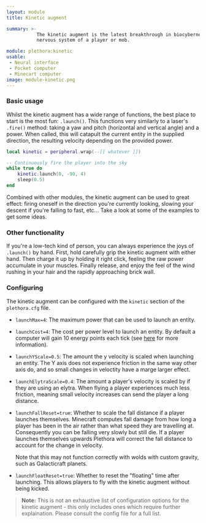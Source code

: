 ```yaml
---
layout: module
title: Kinetic augment

summary: >-
           The kinetic augment is the latest breakthrough in biocybernetics. It grants a computer direct access to the
           nervous system of a player or mob.

module: plethora:kinetic
usable:
 - Neural interface
 - Pocket computer
 - Minecart computer
image: module-kinetic.png
---
```


### Basic usage
Whilst the kinetic augment has a wide range of functions, the best place to start is the most fun: `.launch()`. This
functions very similarly to a laser's `.fire()` method: taking a yaw and pitch (horizontal and vertical angle) and a
power. When called, this will catapult the current entity in the supplied direction, the resulting velocity depending on
the provided power.

```lua
local kinetic = peripheral.wrap(--[[ whatever ]])

-- Continuously fire the player into the sky
while true do
	kinetic.launch(0, -90, 4)
	sleep(0.5)
end
```

Combined with other modules, the kinetic augment can be used to great effect: firing oneself in the direction you're
currently looking, slowing your descent if you're falling to fast, etc... Take a look at some of the examples to get
some ideas.

### Other functionality
If you're a low-tech kind of person, you can always experience the joys of `.launch()` by hand. First, hold carefully
grip the kinetic augment with either hand. Then charge it up by holding it right click, feeling the raw power accumulate
in your muscles. Finally release, and enjoy the feel of the wind rushing in your hair and the rapidly approaching brick
wall.

### Configuring
The kinetic augment can be configured with the `kinetic` section of the `plethora.cfg` file.

 - `launchMax=4`: The maximum power that can be used to launch an entity.

 - `launchCost=4`: The cost per power level to launch an entity. By default a computer will gain 10 energy points each
   tick (see [here][cost_system] for more information).

 - `launchYScale=0.5`: The amount the y velocity is scaled when launching an entity. The Y axis does not experience
   friction in the same way other axis do, and so small changes in veloctity have a marge larger effect.

 - `launchElytraScale=0.4`: The amount a player's velocity is scaled by if they are using an elytra. When flying a
   player experiences much less friction, meaning small velocity increases can send the player a long distance.

 - `launchFallReset=true`: Whether to scale the fall distance if a player launches themselves. Minecraft computes fall
   damage from how long a player has been in the air rather than what speed they are travelling at. Consequently you can
   be falling very slowly but still die. If a player launches themselves upwards Plethora will correct the fall distance
   to account for the change in velocity.

   Note that this may not function correctly with wolds with custom gravity, such as Galacticraft planets.

 - `launchFloatReset=true`: Whether to reset the "floating" time after launching. This allows players to fly with the
   kinetic augment without being kicked.

> **Note:** This is not an exhaustive list of configuration options for the kinetic augment - this only includes ones
> which require further explaination. Please consult the config file for a full list.

[cost_system]: http://localhost:8080/plethora/cost-system.html

